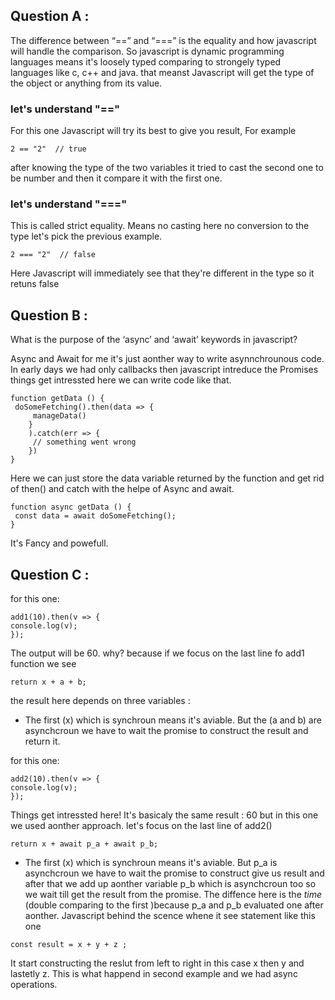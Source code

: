 ## Question A :
The difference between “==” and “===” is the equality and how javascript will handle the comparison. So javascript is dynamic programming languages means it's loosely typed comparing to strongely typed languages like c, c++ and java.
that meanst Javascript will get the type of the object or anything from its value.

### let's understand "=="
For this one Javascript will try its best to give you result,
For example 
````
2 == "2"  // true
````
after knowing the type of the two variables it tried to cast 
the second one to be number and then it compare it with the first one.

### let's understand "==="
This is called strict equality. Means no casting here no conversion to the type let's pick the previous example.

````
2 === "2"  // false
````
 Here Javascript will immediately see that they're different in the type so it retuns false

 ## Question B :
 What is the purpose of the ‘async’ and ‘await’ keywords in javascript?


 Async and Await for me it's just aonther way to write asynnchrounous code. In early days we had only callbacks then javascript intreduce the Promises things get intressted here we can write code like that.

 ````
 function getData () {
  doSomeFetching().then(data => {
      manageData()
     }
     ).catch(err => {
      // something went wrong
     })
 }
````

Here we can just store the data variable returned by the function and get rid of then() and catch with the helpe of 
Async and await.

 ````
 function async getData () {
  const data = await doSomeFetching();
 }
````
It's Fancy and powefull.


 ## Question C :
for this one:
````
add1(10).then(v => { 
console.log(v); 
}); 
````

 The output will be 60.
 why? because if we focus on the last line fo add1 function
 we see 
 ````
 return x + a + b;
 ````
 the result here depends on three variables :

 - The first (x) which is synchroun means it's aviable. But the (a and b) are asynchcroun we have to wait the promise to construct the result and return it.

for this one:
````
add2(10).then(v => { 
console.log(v); 
}); 
````
Things get intressted here!
It's basicaly the same result : 60 
but in this one we used aonther approach. let's focus on the last line of add2()
````
return x + await p_a + await p_b; 
````

 - The first (x) which is synchroun means it's aviable. But p_a is asynchcroun we have to wait the promise to construct give us result and after that we add up aonther variable p_b which is asynchcroun too so we wait till get the result from the promise. The diffence here is the *time* (double comparing to the first )because p_a and p_b evaluated one after aonther. Javascript behind the scence whene it see statement like this one 
  ````
  const result = x + y + z ;
  ````
  It start constructing the reslut from left to right in this case x then y and lastetly z.
  This is what happend in second example and we had async operations.

    